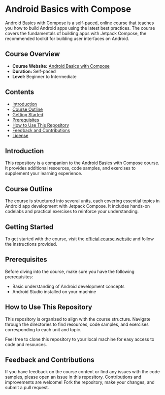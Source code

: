 # Android Basics with Compose

Android Basics with Compose is a self-paced, online course that teaches you how to build Android apps using the latest best practices. The course covers the fundamentals of building apps with Jetpack Compose, the recommended toolkit for building user interfaces on Android.

## Course Overview

- **Course Website:** [Android Basics with Compose](https://developer.android.com/courses/android-basics-compose/course)
- **Duration:** Self-paced
- **Level:** Beginner to Intermediate

## Contents

- [Introduction](#introduction)
- [Course Outline](#course-outline)
- [Getting Started](#getting-started)
- [Prerequisites](#prerequisites)
- [How to Use This Repository](#how-to-use-this-repository)
- [Feedback and Contributions](#feedback-and-contributions)
- [License](#license)

## Introduction

This repository is a companion to the Android Basics with Compose course. It provides additional resources, code samples, and exercises to supplement your learning experience.

## Course Outline

The course is structured into several units, each covering essential topics in Android app development with Jetpack Compose. It includes hands-on codelabs and practical exercises to reinforce your understanding.

## Getting Started

To get started with the course, visit the [official course website](https://developer.android.com/courses/android-basics-compose/course) and follow the instructions provided.

## Prerequisites

Before diving into the course, make sure you have the following prerequisites:

- Basic understanding of Android development concepts
- Android Studio installed on your machine

## How to Use This Repository

This repository is organized to align with the course structure. Navigate through the directories to find resources, code samples, and exercises corresponding to each unit and topic.

Feel free to clone this repository to your local machine for easy access to code and resources.

## Feedback and Contributions

If you have feedback on the course content or find any issues with the code samples, please open an issue in this repository. Contributions and improvements are welcome! Fork the repository, make your changes, and submit a pull request.
